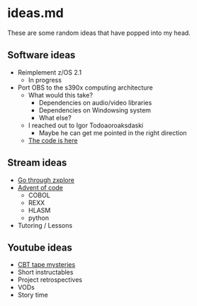 # ideas.md
These are some random ideas that have popped into my head.

## Software ideas
* Reimplement z/OS 2.1
  * In progress
* Port OBS to the s390x computing architecture
  * What would this take?
    * Dependencies on audio/video libraries
    * Dependencies on Windowsing system
    * What else?
  * I reached out to Igor Todoaoroaksdaski
    * Maybe he can get me pointed in the right direction
  * [The code is here](https://github.com/obsproject/obs-studio)

## Stream ideas
* [Go through zxplore](https://www.ibm.com/z/resources/zxplore)
* [Advent of code](https://en.wikipedia.org/wiki/Advent_of_Code)
  * COBOL
  * REXX
  * HLASM
  * python
* Tutoring / Lessons

## Youtube ideas
* [CBT tape mysteries](https://www.cbttape.org)
* Short instructables
* Project retrospectives
* VODs
* Story time
